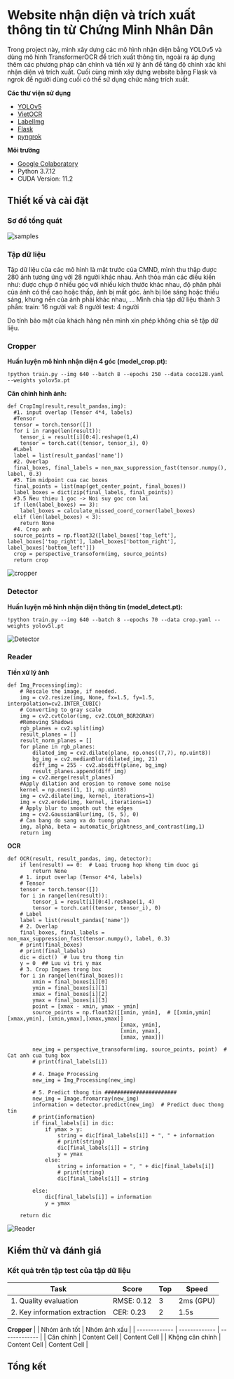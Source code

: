 # Website nhận diện và trích xuất thông tin từ Chứng Minh Nhân Dân
Trong project này, mình xây dựng các mô hình nhận diện bằng YOLOv5 và dùng mô hình TransformerOCR để trích xuất thông tin, ngoài ra áp dụng thêm các phương pháp căn chỉnh và tiền xử lý ảnh để tăng độ chính xác khi nhận diện và trích xuất. Cuối cùng mình xây dựng website bằng Flask và ngrok để người dùng cuối có thể sử dụng chức năng trích xuất.

**Các thư viện sử dụng**
- [YOLOv5](https://github.com/ultralytics/yolov5)
- [VietOCR](https://github.com/pbcquoc/vietocr)
- [LabelImg](https://github.com/tzutalin/labelImg)
- [Flask](https://flask.palletsprojects.com/en/2.0.x/)
- [pyngrok](https://pypi.org/project/pyngrok/)

**Môi trường**
- [Google Colaboratory](https://research.google.com/colaboratory/)
- Python 3.7.12
- CUDA Version: 11.2

## Thiết kế và cài đặt

### Sơ đồ tổng quát
![samples](https://github.com/liemkg1234/WebOCR_identitycard/blob/master/image/sodo1.png)
### Tập dữ liệu

Tập dữ liệu của các mô hình là mặt trước của CMND, mình thu thập được 280 ảnh tương ứng với 28 người khác nhau. Ảnh thỏa mãn các điều kiền như: được chụp ở nhiều góc với nhiều kích thước khác nhau, độ phân phải của ảnh có thể cao hoặc thấp, ảnh bị mất góc. ảnh bị lóe sáng hoặc thiếu sáng, khung nền của ảnh phải khác nhau, ... 
Mình chia tập dữ liệu thành 3 phần:
train: 16 người
val: 8 người
test: 4 người

Do tính bảo mật của khách hàng nên mình xin phép không chia sẽ tập dữ liệu.
### Cropper
**Huấn luyện mô hình nhận diện 4 góc (model_crop.pt):**
```
!python train.py --img 640 --batch 8 --epochs 250 --data coco128.yaml --weights yolov5x.pt
```
**Căn chỉnh hình ảnh:**
```
def CropImg(result,result_pandas,img):
  #1. input overlap (Tensor 4*4, labels)
  #Tensor
  tensor = torch.tensor([])
  for i in range(len(result)):
    tensor_i = result[i][0:4].reshape(1,4)
    tensor = torch.cat((tensor, tensor_i), 0)
  #Label
  label = list(result_pandas['name'])
  #2. Overlap
  final_boxes, final_labels = non_max_suppression_fast(tensor.numpy(), label, 0.3)
  #3. Tim midpoint cua cac boxes
  final_points = list(map(get_center_point, final_boxes))
  label_boxes = dict(zip(final_labels, final_points))
  #3.5 Neu thieu 1 goc -> Noi suy goc con lai
  if (len(label_boxes) == 3):
    label_boxes = calculate_missed_coord_corner(label_boxes)
  elif (len(label_boxes) < 3):
    return None
  #4. Crop anh
  source_points = np.float32([label_boxes['top_left'], label_boxes['top_right'], label_boxes['bottom_right'], label_boxes['bottom_left']])
  crop = perspective_transoform(img, source_points)
  return crop
```
![cropper](https://github.com/liemkg1234/WebOCR_identitycard/blob/master/image/cropper.jpg)
### Detector
**Huấn luyện mô hình nhận diện thông tin (model_detect.pt):**
```
!python train.py --img 640 --batch 8 --epochs 70 --data crop.yaml --weights yolov5l.pt
```
![Detector](https://github.com/liemkg1234/WebOCR_identitycard/blob/master/image/detector.jpg)
### Reader
**Tiền xử lý ảnh**
```
def Img_Processing(img):
    # Rescale the image, if needed.
    img = cv2.resize(img, None, fx=1.5, fy=1.5, interpolation=cv2.INTER_CUBIC)
    # Converting to gray scale
    img = cv2.cvtColor(img, cv2.COLOR_BGR2GRAY)
    #Removing Shadows
    rgb_planes = cv2.split(img)
    result_planes = []
    result_norm_planes = []
    for plane in rgb_planes:
        dilated_img = cv2.dilate(plane, np.ones((7,7), np.uint8))
        bg_img = cv2.medianBlur(dilated_img, 21)
        diff_img = 255 - cv2.absdiff(plane, bg_img)
        result_planes.append(diff_img)
    img = cv2.merge(result_planes)
    #Apply dilation and erosion to remove some noise
    kernel = np.ones((1, 1), np.uint8)
    img = cv2.dilate(img, kernel, iterations=1)
    img = cv2.erode(img, kernel, iterations=1) 
    # Apply blur to smooth out the edges
    img = cv2.GaussianBlur(img, (5, 5), 0)
    # Can bang do sang va do tuong phan
    img, alpha, beta = automatic_brightness_and_contrast(img,1)
    return img
```
**OCR**
```
def OCR(result, result_pandas, img, detector):
    if len(result) == 0:  # Loai truong hop khong tim duoc gi
        return None
    # 1. input overlap (Tensor 4*4, labels)
    # Tensor
    tensor = torch.tensor([])
    for i in range(len(result)):
        tensor_i = result[i][0:4].reshape(1, 4)
        tensor = torch.cat((tensor, tensor_i), 0)
    # Label
    label = list(result_pandas['name'])
    # 2. Overlap
    final_boxes, final_labels = non_max_suppression_fast(tensor.numpy(), label, 0.3)
    # print(final_boxes)
    # print(final_labels)
    dic = dict()  # luu tru thong tin
    y = 0  ## Luu vi tri y max
    # 3. Crop Imgaes trong box
    for i in range(len(final_boxes)):
        xmin = final_boxes[i][0]
        ymin = final_boxes[i][1]
        xmax = final_boxes[i][2]
        ymax = final_boxes[i][3]
        point = [xmax - xmin, ymax - ymin]
        source_points = np.float32([[xmin, ymin],  # [[xmin,ymin] [xmax,ymin], [xmin,ymax],[xmax,ymax]]
                                    [xmax, ymin],
                                    [xmin, ymax],
                                    [xmax, ymax]])

        new_img = perspective_transoform(img, source_points, point)  # Cat anh cua tung box
        # print(final_labels[i])

        # 4. Image Processing
        new_img = Img_Processing(new_img)

        # 5. Predict thong tin #######################
        new_img = Image.fromarray(new_img)
        information = detector.predict(new_img)  # Predict duoc thong tin
        # print(information)
        if final_labels[i] in dic:
            if ymax > y:
                string = dic[final_labels[i]] + ", " + information
                # print(string)
                dic[final_labels[i]] = string
                y = ymax
            else:
                string = information + ", " + dic[final_labels[i]]
                # print(string)
                dic[final_labels[i]] = string

        else:
            dic[final_labels[i]] = information
            y = ymax

    return dic
```
![Reader](https://github.com/liemkg1234/WebOCR_identitycard/blob/master/image/reader.jpg)
## Kiểm thử và đánh giá
### Kết quả trên tập test của tập dữ liệu 
| **Task** |  **Score** |  **Top** | **Speed** |
| ------- | --------- | -------- | --------- |
| 1. Quality evaluation  | RMSE: 0.12   | 3     | 2ms (GPU) |
| 2. Key information extraction  | CER: 0.23   | 2     |  1.5s |

**Cropper**
|   | Nhóm ảnh tốt | Nhóm ảnh xấu |
| ------------- | ------------- | ------------- |
| Căn chỉnh  | Content Cell  | Content Cell  |
| Khộng căn chỉnh  | Content Cell  | Content Cell  |


## Tổng kết
